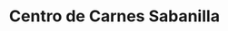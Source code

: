 ---
title: "Centro de Carnes Sabanilla"
url: /sabanilla/centro-de-carnes-sabanilla/
shop: Metzgerei
---